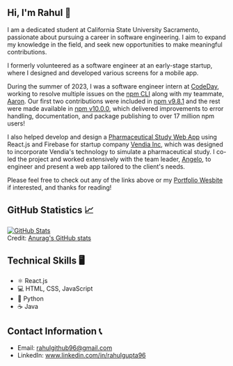 ## Hi, I'm Rahul 👋

I am a dedicated student at California State University Sacramento, passionate about pursuing a career in software engineering. I aim to expand my knowledge in the field, and seek new opportunities to make meaningful contributions.

<!--### eUnity Volunteer SWE -->
I formerly volunteered as a software engineer at an early-stage startup, where I designed and developed various screens for a mobile app.

<!--### CodeDay Labs SWE Internship -->
During the summer of 2023, I was a software engineer intern at [CodeDay](https://www.codeday.org/), working to resolve multiple issues on the [npm CLI](https://github.com/npm/cli/) along with my teammate, [Aaron](https://github.com/AaronHamilton965). Our first two contributions were included in [npm v9.8.1](https://github.com/npm/cli/releases/tag/v9.8.1) and the rest were made available in [npm v10.0.0](https://github.com/npm/cli/releases/tag/v10.0.0), which delivered improvements to error handling, documentation, and package publishing to over 17 million npm users!

<!--### Vendia Inc. Project -->
I also helped develop and design a [Pharmaceutical Study Web App](https://github.com/Angkaram/Pharmaceutical-Study-Web-App-Project) using React.js and Firebase for startup company [Vendia Inc](https://www.vendia.com/), which was designed to incorporate Vendia's technology to simulate a pharmaceutical study. I co-led the project and worked extensively with the team leader, [Angelo](https://github.com/Angkaram), to engineer and present a web app tailored to the client's needs.

Please feel free to check out any of the links above or my [Portfolio Wesbite](https://rahulio96.github.io/) if interested, and thanks for reading!

## GitHub Statistics 📈


<a href="">
  <picture>
    <source media="(prefers-color-scheme: dark)" srcset="https://github-readme-stats-plum-alpha-59.vercel.app/api?username=rahulio96&line_height=25&hide=css&rank_icon=github&show_icons=true&theme=github_dark">
    <source media="(prefers-color-scheme: light)" srcset="https://github-readme-stats-plum-alpha-59.vercel.app/api?username=rahulio96&line_height=25&hide=css&rank_icon=github&show_icons=true&theme=github_light">
    <img align="center" src="https://github-readme-stats-plum-alpha-59.vercel.app/api?username=rahulio96&line_height=25&hide=css&rank_icon=github&show_icons=true&theme=transparent" alt="GitHub Stats">
  </picture>
</a>

<div>Credit: <a href="https://github.com/anuraghazra/github-readme-stats" >Anurag's GitHub stats</a></div>
<!--<a href="" > <img style="height: 200px;" align="center" src="https://github-readme-stats-plum-alpha-59.vercel.app/api/top-langs/?username=rahulio96&theme=github_dark&line_height=40&hide=css"/> </a>-->

## Technical Skills 🖥
* ⚛ React.js
* 💻 HTML, CSS, JavaScript
* 🐍 Python
* ☕ Java

## Contact Information 📞
* Email: rahulgithub96@gmail.com
* LinkedIn: www.linkedin.com/in/rahulgupta96

<!--
**rahulio96/rahulio96** is a ✨ _special_ ✨ repository because its `README.md` (this file) appears on your GitHub profile.

Here are some ideas to get you started:

- 🔭 I’m currently working on ...
- 🌱 I’m currently learning ...
- 👯 I’m looking to collaborate on ...
- 🤔 I’m looking for help with ...
- 💬 Ask me about ...
- 📫 How to reach me: ...
- 😄 Pronouns: ...
- ⚡ Fun fact: ...
-->
